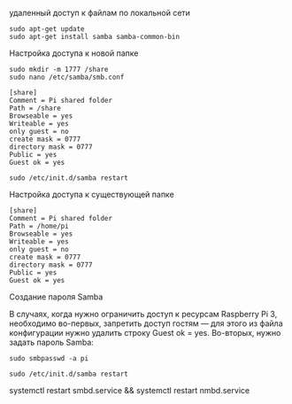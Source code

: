 удаленный доступ к файлам по локальной сети

```
sudo apt-get update
sudo apt-get install samba samba-common-bin
```

Настройка доступа к новой папке

```
sudo mkdir -m 1777 /share
sudo nano /etc/samba/smb.conf
```

```
[share]
Comment = Pi shared folder
Path = /share
Browseable = yes
Writeable = yes
only guest = no
create mask = 0777
directory mask = 0777
Public = yes
Guest ok = yes
```
```
sudo /etc/init.d/samba restart
```


Настройка доступа к существующей папке

```
[share]
Comment = Pi shared folder
Path = /home/pi
Browseable = yes
Writeable = yes
only guest = no
create mask = 0777
directory mask = 0777
Public = yes
Guest ok = yes
```


Создание пароля Samba

В случаях, когда нужно ограничить доступ к ресурсам Raspberry Pi 3, необходимо во-первых, запретить доступ гостям — для этого из файла конфигурации нужно удалить строку Guest ok = yes. Во-вторых, нужно задать пароль Samba:

```
sudo smbpasswd -a pi
 
sudo /etc/init.d/samba restart

```

systemctl restart smbd.service && systemctl restart nmbd.service